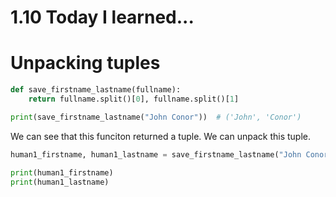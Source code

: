 # 1.10 Today I learned...

# Unpacking tuples

```py
def save_firstname_lastname(fullname):
    return fullname.split()[0], fullname.split()[1]

print(save_firstname_lastname("John Conor"))  # ('John', 'Conor')
```

We can see that this funciton returned a tuple. We can unpack this tuple.

```py
human1_firstname, human1_lastname = save_firstname_lastname("John Conor")

print(human1_firstname)
print(human1_lastname)
```